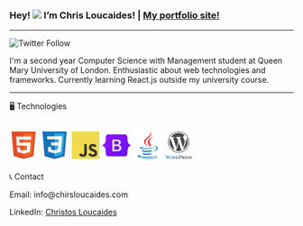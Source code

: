 ### Hey! <img src = "https://c.tenor.com/nebZyl8oN7IAAAAi/wave-hello.gif" width="25px"> I’m Chris Loucaides! | <a href="https://www.chrisloucaides.com/" target="_blank">My portfolio site!</a>

---

<img alt="Twitter Follow" src="https://img.shields.io/twitter/follow/ChrisLoucaides?label=My%20Twitter&style=social">

<p>I'm a second year Computer Science with Management student at Queen Mary University of London. Enthusiastic about web technologies and frameworks.
Currently learning React.js outside my university course.</p>

---

🖥️ Technologies

<img src="https://github.com/devicons/devicon/blob/master/icons/html5/html5-original.svg" width="50px" height="50px"> <img src="https://github.com/devicons/devicon/blob/master/icons/css3/css3-original.svg" width="50px" height="50px"> <img src="https://github.com/devicons/devicon/blob/master/icons/javascript/javascript-original.svg" width="50px" height="50px"> <img src="https://github.com/devicons/devicon/blob/master/icons/bootstrap/bootstrap-original.svg" width="50px" height="50px"> <img src="https://github.com/devicons/devicon/blob/master/icons/java/java-original.svg" width="50px" height="50px"> <img src="https://github.com/devicons/devicon/blob/master/icons/wordpress/wordpress-original.svg" width="50px" height="50px"> 
---

📞 Contact

<p>Email: info@chirsloucaides.com</p>
<p>LinkedIn: <a href="https://www.linkedin.com/in/chrisloucaides/" target = "_blank">Christos Loucaides</a></p>

<!---
ChrisLoucaides/ChrisLoucaides is a ✨ special ✨ repository because its `README.md` (this file) appears on your GitHub profile.
You can click the Preview link to take a look at your changes.
--->
